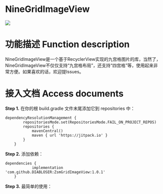NineGridImageView
=================
[![](https://jitpack.io/v/DIABLOSER/NineGridImageView.svg)](https://jitpack.io/#DIABLOSER/NineGridImageView)

功能描述 Function description
============================
NineGridImageView是一个基于RecyclerView实现的九宫格图片的库，当然了，NineGridImageView不仅仅支持“九宫格布局”，还支持“四宫格”等，使用起来非常方便。如果喜欢的话，欢迎提Issues。

接入文档 Access documents
========================
__Step 1.__ 在你的根 build.gradle 文件末尾添加它到 repositories 中：
```
dependencyResolutionManagement {
		repositoriesMode.set(RepositoriesMode.FAIL_ON_PROJECT_REPOS)
		repositories {
			mavenCentral()
			maven { url 'https://jitpack.io' }
		}
	}
```
__Step 2.__ 添加依赖：
```
dependencies {
	        implementation 'com.github.DIABLOSER:ZsmGridImageView:1.0.1'
	}
```
__Step 3.__ 最简单的使用：
```

```
